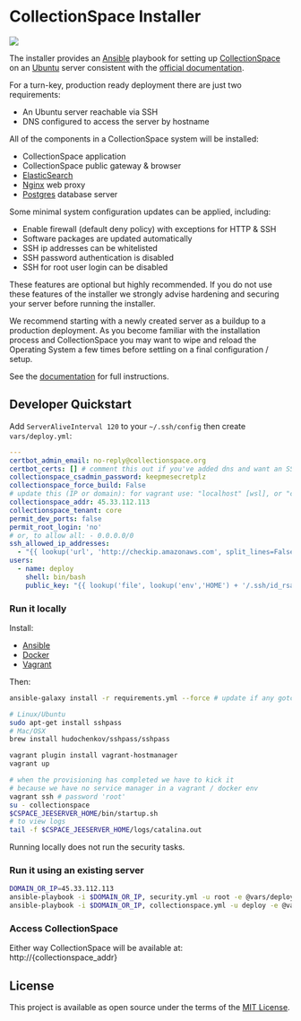 # CollectionSpace Installer

![](https://github.com/collectionspace/cspace-installer/workflows/Lint%20Installer/badge.svg)

The installer provides an [Ansible](https://www.ansible.com/) playbook
for setting up [CollectionSpace](https://www.collectionspace.org/) on an
[Ubuntu](https://ubuntu.com/) server consistent with the [official
documentation](https://collectionspace.atlassian.net/wiki/spaces/DOC/pages/701465498/Installing+on+Ubuntu+LTS).

For a turn-key, production ready deployment there are just two requirements:

- An Ubuntu server reachable via SSH
- DNS configured to access the server by hostname

All of the components in a CollectionSpace system will be installed:

- CollectionSpace application
- CollectionSpace public gateway & browser
- [ElasticSearch](https://www.elastic.co/)
- [Nginx](https://www.nginx.com/) web proxy
- [Postgres](https://www.postgresql.org/) database server

Some minimal system configuration updates can be applied, including:

- Enable firewall (default deny policy) with exceptions for HTTP & SSH
- Software packages are updated automatically
- SSH ip addresses can be whitelisted
- SSH password authentication is disabled
- SSH for root user login can be disabled

These features are optional but highly recommended. If you do not use
these features of the installer we strongly advise hardening and
securing your server before running the installer.

We recommend starting with a newly created server as a buildup to a
production deployment. As you become familiar with the installation
process and CollectionSpace you may want to wipe and reload the
Operating System a few times before settling on a final configuration
/ setup.

See the [documentation](docs/README.md) for full instructions.

## Developer Quickstart

Add `ServerAliveInterval 120` to your `~/.ssh/config` then create `vars/deploy.yml`:

```yml
---
certbot_admin_email: no-reply@collectionspace.org
certbot_certs: [] # comment this out if you've added dns and want an SSL cert to be created
collectionspace_csadmin_password: keepmesecretplz
collectionspace_force_build: False
# update this (IP or domain): for vagrant use: "localhost" [wsl], or "collectionspace.local" [native]
collectionspace_addr: 45.33.112.113
collectionspace_tenant: core
permit_dev_ports: false
permit_root_login: 'no'
# or, to allow all: - 0.0.0.0/0
ssh_allowed_ip_addresses:
  - "{{ lookup('url', 'http://checkip.amazonaws.com', split_lines=False) | replace('\n', '') }}"
users:
  - name: deploy
    shell: bin/bash
    public_key: "{{ lookup('file', lookup('env','HOME') + '/.ssh/id_rsa.pub') }}"
```

### Run it locally

Install:

- [Ansible](https://www.ansible.com/)
- [Docker](https://www.docker.com/)
- [Vagrant](https://www.vagrantup.com/)

Then:

```bash
ansible-galaxy install -r requirements.yml --force # update if any gotchas

# Linux/Ubuntu
sudo apt-get install sshpass
# Mac/OSX
brew install hudochenkov/sshpass/sshpass

vagrant plugin install vagrant-hostmanager
vagrant up

# when the provisioning has completed we have to kick it
# because we have no service manager in a vagrant / docker env
vagrant ssh # password 'root'
su - collectionspace
$CSPACE_JEESERVER_HOME/bin/startup.sh
# to view logs
tail -f $CSPACE_JEESERVER_HOME/logs/catalina.out
```

Running locally does not run the security tasks.

### Run it using an existing server

```bash
DOMAIN_OR_IP=45.33.112.113
ansible-playbook -i $DOMAIN_OR_IP, security.yml -u root -e @vars/deploy.yml # -u ubuntu (for lightsail)
ansible-playbook -i $DOMAIN_OR_IP, collectionspace.yml -u deploy -e @vars/deploy.yml
```

### Access CollectionSpace

Either way CollectionSpace will be available at: http://{collectionspace_addr}

## License

This project is available as open source under the terms of the
[MIT License](http://opensource.org/licenses/MIT).
